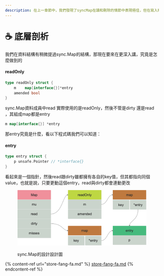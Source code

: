```yaml
---
description: 在上一章節中，我們發現了syncMap在讀和刪除的情節中表現極佳，但在寫入時就變得慘不忍睹，究竟是什麼造成這部分的發生
---
```


# ☕ 底層剖析

我們在資料結構有稍微提過sync.Map的結構，那現在要來在更深入講，究竟是怎麼做到的

#### readOnly

```go
type readOnly struct {
    m    map[interface{}]*entry
    amended bool
}
```

sync.Map資料成員中read 實際使用的是readOnly，然後不管是dirty 還是read ，其組成map都是entry

```go
m map[interface{}] *entry
```

那entry究竟是什麼，看以下程式碼我們可以知道：

#### entry

```go
type entry struct {
    p unsafe.Pointer // *interface{}
}
```

看起來是一個指針，然後read跟dirty雖都擁有各自的key值，但其都指向同個value，也就是說，只要更動這個entry，read與dirty都會連動更改

<figure><img src="../../../../.gitbook/assets/image (23).png" alt=""><figcaption><p>sync.Map的設計設計圖</p></figcaption></figure>

{% content-ref url="store-fang-fa.md" %}
[store-fang-fa.md](store-fang-fa.md)
{% endcontent-ref %}
